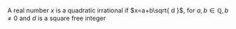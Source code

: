 A real number $x$ is a quadratic irrational if $x=a+b\sqrt{ d }$, for $a,b\in\mathbb{Q},b\neq 0$ and $d$ is a square free integer

